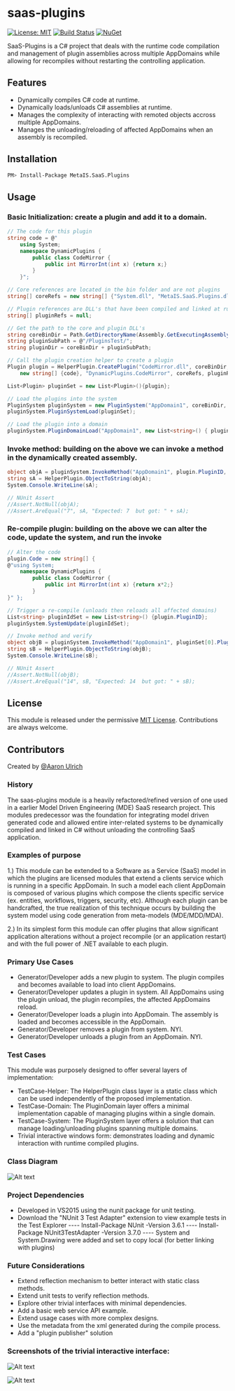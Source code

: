 # saas-plugins

[![License: MIT](https://img.shields.io/badge/License-MIT-green.svg)](https://opensource.org/licenses/MIT) [![Build Status](https://travis-ci.org/aaronu7/saas-plugins.svg?branch=master)](https://travis-ci.org/aaronu7/saas-plugins) [![NuGet](https://img.shields.io/nuget/v/MetaIS.SaaS.Plugins.svg)](https://www.nuget.org/packages/MetaIS.SaaS.Plugins/)

SaaS-Plugins is a C# project that deals with the runtime code compilation and management of plugin assemblies across multiple AppDomains while allowing for recompiles without restarting the controlling application.


## Features

 - Dynamically compiles C# code at runtime.
 - Dynamically loads/unloads C# assemblies at runtime.
 - Manages the complexity of interacting with remoted objects accross multiple AppDomains.
 - Manages the unloading/reloading of affected AppDomains when an assembly is recompiled. 

 
## Installation

```sh
PM> Install-Package MetaIS.SaaS.Plugins
```

## Usage

### Basic Initialization: create a plugin and add it to a domain.
```cs
// The code for this plugin
string code = @"
	using System;
	namespace DynamicPlugins {
		public class CodeMirror {
			public int MirrorInt(int x) {return x;}
		}
	}";

// Core references are located in the bin folder and are not plugins
string[] coreRefs = new string[] {"System.dll", "MetaIS.SaaS.Plugins.dll"};

// Plugin references are DLL's that have been compiled and linked at runtime
string[] pluginRefs = null;

// Get the path to the core and plugin DLL's
string coreBinDir = Path.GetDirectoryName(Assembly.GetExecutingAssembly().Location);
string pluginSubPath = @"/PluginsTest/";
string pluginDir = coreBinDir + pluginSubPath;

// Call the plugin creation helper to create a plugin
Plugin plugin = HelperPlugin.CreatePlugin("CodeMirror.dll", coreBinDir, pluginDir, 
	new string[] {code}, "DynamicPlugins.CodeMirror", coreRefs, pluginRefs, 1);

List<Plugin> pluginSet = new List<Plugin>(){plugin};

// Load the plugins into the system
PluginSystem pluginSystem = new PluginSystem("AppDomain1", coreBinDir, pluginSubPath);            
pluginSystem.PluginSystemLoad(pluginSet);

// Load the plugin into a domain
pluginSystem.PluginDomainLoad("AppDomain1", new List<string>() { pluginSet[0].PluginID });
```

### Invoke method: building on the above we can invoke a method in the dynamically created assembly.
```cs
object objA = pluginSystem.InvokeMethod("AppDomain1", plugin.PluginID, plugin.ClassNamespacePath, "MirrorInt", new object[] {7});
string sA = HelperPlugin.ObjectToString(objA);
System.Console.WriteLine(sA);

// NUnit Assert
//Assert.NotNull(objA);
//Assert.AreEqual("7", sA, "Expected: 7  but got: " + sA);
```

### Re-compile plugin: building on the above we can alter the code, update the system, and run the invoke
```cs
// Alter the code
plugin.Code = new string[] {
@"using System;
	namespace DynamicPlugins {
		public class CodeMirror {
			public int MirrorInt(int x) {return x*2;}
		}
}" };

// Trigger a re-compile (unloads then reloads all affected domains)
List<string> pluginIdSet = new List<string>() {plugin.PluginID};
pluginSystem.SystemUpdate(pluginIdSet);

// Invoke method and verify 
object objB = pluginSystem.InvokeMethod("AppDomain1", pluginSet[0].PluginID, pluginSet[0].ClassNamespacePath, "MirrorInt", new object[] {7});
string sB = HelperPlugin.ObjectToString(objB);
System.Console.WriteLine(sB);

// NUnit Assert
//Assert.NotNull(objB);
//Assert.AreEqual("14", sB, "Expected: 14  but got: " + sB);
```

## License

This module is released under the permissive [MIT License](http://revolunet.mit-license.org). Contributions are always welcome.


## Contributors

Created by [@Aaron Ulrich](https://github.com/aaronu7)





### History
The saas-plugins module is a heavily refactored/refined version of one used in a earlier Model Driven Engineering (MDE) SaaS research project. This modules predecessor was the foundation for integrating model driven generated code and allowed entire inter-related systems to be dynamically compiled and linked in C# without unloading the controlling SaaS application.

### Examples of purpose
1.) This module can be extended to a Software as a Service (SaaS) model in which the plugins are licensed modules that extend a clients service which is running in a specific AppDomain. In such a model each client AppDomain is composed of various plugins which compose the clients specific service (ex. entities, workflows, triggers, security, etc). Although each plugin can be handcrafted, the true realization of this technique occurs by building the system model using code generation from meta-models (MDE/MDD/MDA).

2.) In its simplest form this module can offer plugins that allow significant application alterations without a project recompile (or an application restart) and with the full power of .NET available to each plugin.



### Primary Use Cases
- Generator/Developer adds a new plugin to system. The plugin compiles and becomes available to load into client AppDomains.
- Generator/Developer updates a plugin in system.  All AppDomains using the plugin unload, the plugin recompiles, the affected AppDomains reload.
- Generator/Developer loads a plugin into AppDomain. The assembly is loaded and becomes accessible in the AppDomain.
- Generator/Developer removes a plugin from system. NYI.
- Generator/Developer unloads a plugin from an AppDomain. NYI.


### Test Cases
This module was purposely designed to offer several layers of implementation:
- TestCase-Helper: The HelperPlugin class layer is a static class which can be used independently of the proposed implementation.
- TestCase-Domain: The PluginDomain layer offers a minimal implementation capable of managing plugins within a single domain.
- TestCase-System: The PluginSystem layer offers a solution that can manage loading/unloading plugins spanning multiple domains.
- Trivial interactive windows form: demonstrates loading and dynamic interaction with runtime compiled plugins.

### Class Diagram
![Alt text](readme-resources/PluginSystem.png?raw=true "Title")

### Project Dependencies
- Developed in VS2015 using the nunit package for unit testing.
- Download the "NUnit 3 Test Adapter" extension to view example tests in the Test Explorer
---- Install-Package NUnit -Version 3.6.1
---- Install-Package NUnit3TestAdapter -Version 3.7.0
---- System and System.Drawing were added and set to copy local (for better linking with plugins)

### Future Considerations
- Extend reflection mechanism to better interact with static class methods.
- Extend unit tests to verify reflection methods.
- Explore other trivial interfaces with minimal dependencies.
- Add a basic web service API example.
- Extend usage cases with more complex designs.
- Use the metadata from the xml generated during the compile process.
- Add a "plugin publisher" solution


### Screenshots of the trivial interactive interface:

![Alt text](readme-resources/ScreenShot.png?raw=true "Title")

![Alt text](readme-resources/ScreenShot2.png?raw=true "Title")
